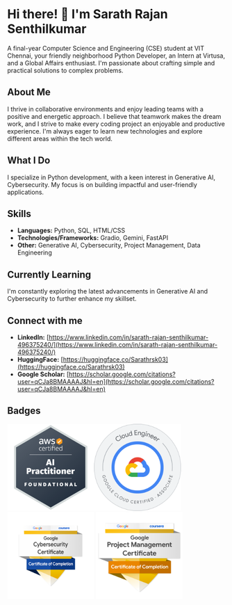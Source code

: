 # Hi there! 👋 I'm Sarath Rajan Senthilkumar
A final-year Computer Science and Engineering (CSE) student at VIT Chennai, your friendly neighborhood Python Developer, an Intern at Virtusa, and a Global Affairs enthusiast. I'm passionate about crafting simple and practical solutions to complex problems. 

## About Me
I thrive in collaborative environments and enjoy leading teams with a positive and energetic approach. I believe that teamwork makes the dream work, and I strive to make every coding project an enjoyable and productive experience. I'm always eager to learn new technologies and explore different areas within the tech world.

## What I Do
I specialize in Python development, with a keen interest in Generative AI, Cybersecurity. My focus is on building impactful and user-friendly applications.

## Skills
* **Languages:** Python, SQL, HTML/CSS
* **Technologies/Frameworks:** Gradio, Gemini, FastAPI
* **Other:** Generative AI, Cybersecurity, Project Management, Data Engineering

## Currently Learning
I'm constantly exploring the latest advancements in Generative AI and Cybersecurity to further enhance my skillset.

## Connect with me
* **LinkedIn:** [https://www.linkedin.com/in/sarath-rajan-senthilkumar-496375240/](https://www.linkedin.com/in/sarath-rajan-senthilkumar-496375240/)
* **HuggingFace:** [https://huggingface.co/Sarathrsk03](https://huggingface.co/Sarathrsk03)
* **Google Scholar:** [https://scholar.google.com/citations?user=qCJa8BMAAAAJ&hl=en](https://scholar.google.com/citations?user=qCJa8BMAAAAJ&hl=en)

## Badges
<img src="Badges/aws-certified-ai-practitioner.png" width="200"><img src="Badges/associate-cloud-engineer-certification.png" width="200"> <img src="Badges/google-cybersecurity-professional-certificate-v2.png" width="200"> <img src="Badges/google-project-management-professional-certificate-.1.png" width="200">
